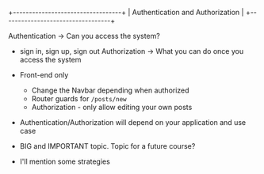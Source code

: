 +----------------------------------+
| Authentication and Authorization |
+----------------------------------+

Authentication -> Can you access the system?
  - sign in, sign up, sign out
Authorization -> What you can do once you access the system

- Front-end only
  - Change the Navbar depending when authorized
  - Router guards for `/posts/new`
  - Authorization - only allow editing your own posts

- Authentication/Authorization will depend on your application and use case
- BIG and IMPORTANT topic. Topic for a future course?
- I'll mention some strategies
